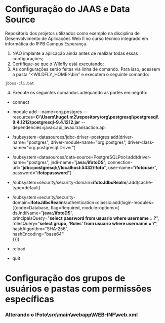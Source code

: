 # Configuração do JAAS e Data Source
Repositório dos projetos utilizados como exemplo na disciplina de Desenvolvimento de Aplicações Web II no curso técnico integrado em informática do IFPB Campus Esperança.

1. NÃO implante a aplicação ainda antes de realizar todas essas configurações;
2. Certifique-se que o Wildfly está executando;
3. As configurações serão feitas via linha de comando. Para isso, acessem a pasta "<WILDFLY_HOME>\bin" e executem o seguinte comando:

`jboss-cli.bat`

4. Execute os seguintes comandos adequando as partes em negrito:

  * connect

  * module add --name=org.postgres --resources=**C:\Users\hugof\.m2\repository\org\postgresql\postgresql\9.4.1212\postgresql-9.4.1212.jar** --dependencies=javax.api,javax.transaction.api

  * /subsystem=datasources/jdbc-driver=postgres:add(driver-name="postgres", driver-module-name="org.postgres", driver-class-name="org.postgresql.Driver")

  * /subsystem=datasources/data-source=PostgreSQLPool:add(driver-name="postgres", jndi-name="**java:/ifotoDS**", connection-url="**jdbc:postgresql://localhost:5432/ifoto**", user-name="**ifotouser**", password="**ifotopassword**")

  * /subsystem=security/security-domain=**ifotoJdbcRealm**/:add(cache-type=default)

  * /subsystem=security/security-domain=**ifotoJdbcRealm**/authentication=classic:add(login-modules=[{code=Database, flag=Required, module-options={ \
    dsJndiName="**java:/ifotoDS**", \
    principalsQuery="**select password from usuario where username = ?**", \
    rolesQuery="**select grupo, 'Roles' from usuario where username = ?**", \
    hashAlgorithm="SHA-256", \
    hashEncoding="base64" \
}}])

  * reload

  * quit

# Configuração dos grupos de usuários e pastas com permissões específicas

### Alterando o IFoto\src\main\webapp\WEB-INF\web.xml

